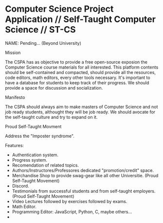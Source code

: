 # Computer Science Project Application // Self-Taught Computer Science // ST-CS

NAME: Pending... (Beyond University)

Mission

The CSPA has as objective to provide a free open-source exposion the Computer Science course materials for all interested.
This platform contents should be self-contained and compacted, should provide all the resources, code editors, math editors, every other tools necessary.
It's important to have a database for students to keep track of their progress.
We should provide a space for discussion and socialization. 


Manifesto

The CSPA should always aim to make masters of Computer Science and not job ready students, althought they will be job ready.
We should avocate for the self-taught culture and try to expand on it. 

Proud Self-Taught Movment

Address the "Imposter syndrome".


Features:
- Authentication system.
- Progress system.
- Recomendation of related topics.
- Authors/Instructores/Professores dedicated "promotion/credit" space.
- Merchandise Shop to provide swag-gear like all other Universitie. (Proud Self-Taught Movement)
- Discord.
- Testimonials from successful students and from self-taught employers. (Proud Self-Taught Movement)
- Video Lectures followed by exercises followed by exams.
- Math Editor.
- Programming Editor: JavaScript, Python, C, maybe others... 
- 
